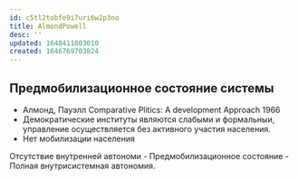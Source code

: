```yaml
---
id: c5tl2tobfe9i7uri6w2p3no
title: AlmondPowell
desc: ''
updated: 1648411803010
created: 1646769703824
---
```


## Предмобилизационное состояние системы

- Алмонд, Пауэлл Comparative Plitics: A development Approach 1966
- Демократические институты являются слабыми и формальныи, управление осуществляется без активного участия населения. 
- Нет мобилизации населения
  
Отсутствие внутренней автономи  - Предмобилизационное состояние -  Полная внутрисистемная автономия.

